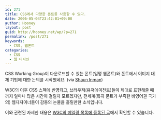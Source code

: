 ```yaml
---
id: 271
title: CSS에서 다양한 폰트를 사용할 수 있다.
date: 2006-05-04T23:42:01+09:00
author: Hooney
layout: post
guid: http://hooney.net/wp/?p=271
permalink: /post/271
keywords:
  - CSS, 웹폰트
categories:
  - CSS
  - 웹 디자인
---
```

CSS Working Group이 다운로드할 수 있는 폰트(일명 웹폰트)와 폰트에서 이미지 대체 기법에 대한 논의를 시작했네요. (via [Shaun Inman](http://www.shauninman.com/plete/))

W3C의 이후 CSS 스펙에 반영되고, 브라우저(유저에이전트)들이 제대로 표현해줄 때까지 얼마나 많은 시간이 걸릴지 모르겠지만, 전세계(특히 폰트가 부족한 비영어권 국가의) 웹디자이너들이 감동의 눈물을 흘릴만한 소식입니다.

이와 관련된 자세한 내용은 [W3C의 메일링 목록에 등록된 글](http://lists.w3.org/Archives/Public/www-style/2006Apr/0070.html)에서 확인할 수 있습니다.